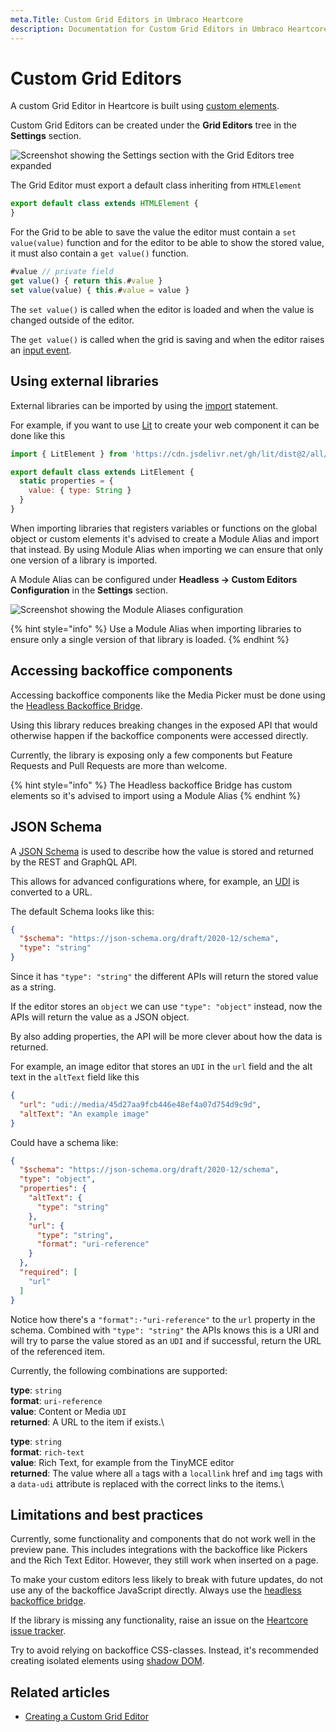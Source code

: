 ```yaml
---
meta.Title: Custom Grid Editors in Umbraco Heartcore
description: Documentation for Custom Grid Editors in Umbraco Heartcore
---
```


# Custom Grid Editors

A custom Grid Editor in Heartcore is built using [custom elements](https://developer.mozilla.org/en-US/docs/Web/Web\_Components/Using\_custom\_elements).

Custom Grid Editors can be created under the **Grid Editors** tree in the **Settings** section.

![Screenshot showing the Settings section with the Grid Editors tree expanded](images/settings-grid-editors.png)

The Grid Editor must export a default class inheriting from `HTMLElement`

```javascript
export default class extends HTMLElement {
}
```

For the Grid to be able to save the value the editor must contain a `set value(value)` function and for the editor to be able to show the stored value, it must also contain a `get value()` function.

```javascript
#value // private field
get value() { return this.#value }
set value(value) { this.#value = value }
```

The `set value()` is called when the editor is loaded and when the value is changed outside of the editor.

The `get value()` is called when the grid is saving and when the editor raises an [input event](https://developer.mozilla.org/en-US/docs/Web/API/HTMLElement/input\_event).

## Using external libraries

External libraries can be imported by using the [import](https://developer.mozilla.org/en-US/docs/Web/JavaScript/Reference/Statements/import) statement.

For example, if you want to use [Lit](https://lit.dev/) to create your web component it can be done like this

```javascript
import { LitElement } from 'https://cdn.jsdelivr.net/gh/lit/dist@2/all/lit-all.min.js'

export default class extends LitElement {
  static properties = {
    value: { type: String }
  }
}
```

When importing libraries that registers variables or functions on the global object or custom elements it's advised to create a Module Alias and import that instead. By using Module Alias when importing we can ensure that only one version of a library is imported.

A Module Alias can be configured under **Headless -> Custom Editors Configuration** in the **Settings** section.

![Screenshot showing the Module Aliases configuration](images/module-aliases.png)

{% hint style="info" %}
Use a Module Alias when importing libraries to ensure only a single version of that library is loaded.
{% endhint %}

## Accessing backoffice components

Accessing backoffice components like the Media Picker must be done using the [Headless Backoffice Bridge](https://github.com/umbraco/Umbraco.Headless.Backoffice.Bridge).

Using this library reduces breaking changes in the exposed API that would otherwise happen if the backoffice components were accessed directly.

Currently, the library is exposing only a few components but Feature Requests and Pull Requests are more than welcome.

{% hint style="info" %}
The Headless backoffice Bridge has custom elements so it's advised to import using a Module Alias
{% endhint %}

## JSON Schema

A [JSON Schema](https://json-schema.org/) is used to describe how the value is stored and returned by the REST and GraphQL API.

This allows for advanced configurations where, for example, an [UDI](../../umbraco-cms/reference/querying/udi-identifiers.md) is converted to a URL.

The default Schema looks like this:

```json
{
  "$schema": "https://json-schema.org/draft/2020-12/schema",
  "type": "string"
}
```

Since it has `"type": "string"` the different APIs will return the stored value as a string.

If the editor stores an `object` we can use `"type": "object"` instead, now the APIs will return the value as a JSON object.

By also adding properties, the API will be more clever about how the data is returned.

For example, an image editor that stores an `UDI` in the `url` field and the alt text in the `altText` field like this

```json
{
  "url": "udi://media/45d27aa9fcb446e48ef4a07d754d9c9d",
  "altText": "An example image"
}
```

Could have a schema like:

```json
{
  "$schema": "https://json-schema.org/draft/2020-12/schema",
  "type": "object",
  "properties": {
    "altText": {
      "type": "string"
    },
    "url": {
      "type": "string",
      "format": "uri-reference"
    }
  },
  "required": [
    "url"
  ]
}
```

Notice how there's a `"format":·"uri-reference"` to the `url` property in the schema. Combined with `"type": "string"` the APIs knows this is a URI and will try to parse the value stored as an `UDI` and if successful, return the URL of the referenced item.

Currently, the following combinations are supported:

**type**: `string`\
**format**: `uri-reference`\
**value**: Content or Media `UDI`\
**returned**: A URL to the item if exists.\\

**type**: `string`\
**format**: `rich-text`\
**value**: Rich Text, for example from the TinyMCE editor\
**returned**: The value where all `a` tags with a `locallink` href and `img` tags with a `data-udi` attribute is replaced with the correct links to the items.\\

## Limitations and best practices

Currently, some functionality and components that do not work well in the preview pane. This includes integrations with the backoffice like Pickers and the Rich Text Editor. However, they still work when inserted on a page.

To make your custom editors less likely to break with future updates, do not use any of the backoffice JavaScript directly. Always use the [headless backoffice bridge](https://github.com/umbraco/Umbraco.Headless.Backoffice.Bridge).

If the library is missing any functionality, raise an issue on the [Heartcore issue tracker](https://github.com/umbraco/Umbraco.Heartcore.Issues/issues).

Try to avoid relying on backoffice CSS-classes. Instead, it's recommended creating isolated elements using [shadow DOM](https://developer.mozilla.org/en-US/docs/Web/Web\_Components/Using\_shadow\_DOM).

## Related articles

* [Creating a Custom Grid Editor](../tutorials/creating-a-custom-grid-editor.md)
